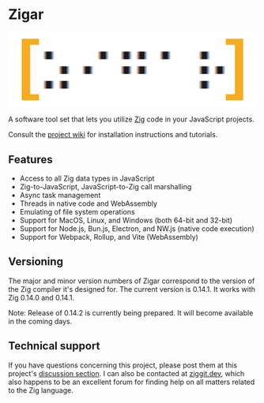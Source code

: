 # Zigar

![Logo](./logo.png)

A software tool set that lets you utilize [Zig](https://ziglang.org/) code in your JavaScript
projects.

Consult the [project wiki](https://github.com/chung-leong/zigar/wiki) for installation instructions
and tutorials.

## Features

* Access to all Zig data types in JavaScript
* Zig-to-JavaScript, JavaScript-to-Zig call marshalling
* Async task management
* Threads in native code and WebAssembly
* Emulating of file system operations
* Support for MacOS, Linux, and Windows (both 64-bit and 32-bit)
* Support for Node.js, Bun.js, Electron, and NW.js (native code execution)
* Support for Webpack, Rollup, and Vite (WebAssembly)

## Versioning

The major and minor version numbers of Zigar correspond to the version of the Zig compiler
it's designed for. The current version is 0.14.1. It works with Zig 0.14.0 and 0.14.1.

Note: Release of 0.14.2 is currently being prepared. It will become available in the coming days.

## Technical support

If you have questions concerning this project, please post them at this project's
[discussion section](https://github.com/chung-leong/zigar/discussions). I can also be contacted at
[ziggit.dev](https://ziggit.dev/), which also happens to be an excellent forum for finding help on
all matters related to the Zig language.
